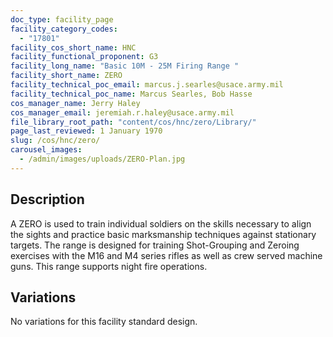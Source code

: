 ```yaml
---
doc_type: facility_page
facility_category_codes:
  - "17801"
facility_cos_short_name: HNC
facility_functional_proponent: G3
facility_long_name: "Basic 10M - 25M Firing Range "
facility_short_name: ZERO
facility_technical_poc_email: marcus.j.searles@usace.army.mil
facility_technical_poc_name: Marcus Searles, Bob Hasse
cos_manager_name: Jerry Haley
cos_manager_email: jeremiah.r.haley@usace.army.mil
file_library_root_path: "content/cos/hnc/zero/Library/"
page_last_reviewed: 1 January 1970
slug: /cos/hnc/zero/
carousel_images:
  - /admin/images/uploads/ZERO-Plan.jpg
---
```


## Description

A ZERO is used to train individual soldiers on the skills necessary to align the sights and practice basic marksmanship techniques against stationary targets. The range is designed for training Shot-Grouping and Zeroing exercises with the M16 and M4 series rifles as well as crew served machine guns. This range supports night fire operations.

## Variations

No variations for this facility standard design.
